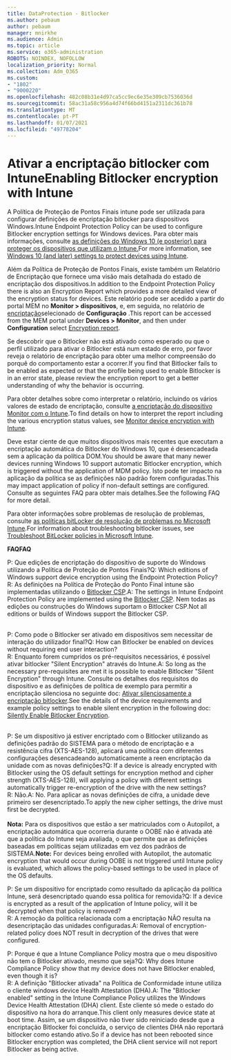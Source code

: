 ```yaml
---
title: DataProtection - Bitlocker
ms.author: pebaum
author: pebaum
manager: mnirkhe
ms.audience: Admin
ms.topic: article
ms.service: o365-administration
ROBOTS: NOINDEX, NOFOLLOW
localization_priority: Normal
ms.collection: Adm_O365
ms.custom:
- "1802"
- "9000220"
ms.openlocfilehash: 482c08b31e4d97ca5cc9ec6e35e309cb7536036d
ms.sourcegitcommit: 58ac31a58c956a4d74f66bd4151a2311dc361b78
ms.translationtype: MT
ms.contentlocale: pt-PT
ms.lasthandoff: 01/07/2021
ms.locfileid: "49778204"
---
```

# <a name="enabling-bitlocker-encryption-with-intune"></a><span data-ttu-id="d3c62-102">Ativar a encriptação bitlocker com Intune</span><span class="sxs-lookup"><span data-stu-id="d3c62-102">Enabling Bitlocker encryption with Intune</span></span>

<span data-ttu-id="d3c62-103">A Política de Proteção de Pontos Finais intune pode ser utilizada para configurar definições de encriptação bitlocker para dispositivos Windows.</span><span class="sxs-lookup"><span data-stu-id="d3c62-103">Intune Endpoint Protection Policy can be used to configure Bitlocker encryption settings for Windows devices.</span></span> <span data-ttu-id="d3c62-104">Para obter mais informações, consulte [as definições do Windows 10 (e posterior) para proteger os dispositivos que utilizam o Intune.](https://docs.microsoft.com/intune/endpoint-protection-windows-10#windows-encryption)</span><span class="sxs-lookup"><span data-stu-id="d3c62-104">For more information, see [Windows 10 (and later) settings to protect devices using Intune](https://docs.microsoft.com/intune/endpoint-protection-windows-10#windows-encryption).</span></span>

<span data-ttu-id="d3c62-105">Além da Política de Proteção de Pontos Finais, existe também um Relatório de Encriptação que fornece uma visão mais detalhada do estado de encriptação dos dispositivos.</span><span class="sxs-lookup"><span data-stu-id="d3c62-105">In addition to the Endpoint Protection Policy there is also an Encryption Report which provides a more detailed view of the encryption status for devices.</span></span> <span data-ttu-id="d3c62-106">Este relatório pode ser acedido a partir do portal MEM no **Monitor > dispositivos**, e, em seguida, no relatório de [encriptação](https://endpoint.microsoft.com/#blade/Microsoft_Intune_DeviceSettings/DevicesMonitorMenu/encryptionReport)selecionado de **Configuração** .</span><span class="sxs-lookup"><span data-stu-id="d3c62-106">This report can be accessed from the MEM portal under **Devices > Monitor**, and then under **Configuration** select [Encryption report](https://endpoint.microsoft.com/#blade/Microsoft_Intune_DeviceSettings/DevicesMonitorMenu/encryptionReport).</span></span>

<span data-ttu-id="d3c62-107">Se descobrir que o Bitlocker não está ativado como esperado ou que o perfil utilizado para ativar o Bitlocker está num estado de erro, por favor reveja o relatório de encriptação para obter uma melhor compreensão do porquê do comportamento estar a ocorrer.</span><span class="sxs-lookup"><span data-stu-id="d3c62-107">If you find that Bitlocker fails to be enabled as expected or that the profile being used to enable Bitlocker is in an error state, please review the encryption report to get a better understanding of why the behavior is occurring.</span></span>

<span data-ttu-id="d3c62-108">Para obter detalhes sobre como interpretar o relatório, incluindo os vários valores de estado de encriptação, consulte [a encriptação do dispositivo Monitor com o Intune](https://docs.microsoft.com/mem/intune/protect/encryption-monitor).</span><span class="sxs-lookup"><span data-stu-id="d3c62-108">To find details on how to interpret the report including the various encryption status values, see [Monitor device encryption with Intune](https://docs.microsoft.com/mem/intune/protect/encryption-monitor).</span></span>

<span data-ttu-id="d3c62-109">Deve estar ciente de que muitos dispositivos mais recentes que executam a encriptação automática do Bitlocker do Windows 10, que é desencadeada sem a aplicação da política DOM.</span><span class="sxs-lookup"><span data-stu-id="d3c62-109">You should be aware that many newer devices running Windows 10 support automatic Bitlocker encryption, which is triggered without the application of MDM policy.</span></span> <span data-ttu-id="d3c62-110">Isto pode ter impacto na aplicação da política se as definições não padrão forem configuradas.</span><span class="sxs-lookup"><span data-stu-id="d3c62-110">This may impact application of policy if non-default settings are configured.</span></span> <span data-ttu-id="d3c62-111">Consulte as seguintes FAQ para obter mais detalhes.</span><span class="sxs-lookup"><span data-stu-id="d3c62-111">See the following FAQ for more detail.</span></span>

<span data-ttu-id="d3c62-112">Para obter informações sobre problemas de resolução de problemas, consulte [as políticas bitLocker de resolução de problemas no Microsoft Intune](https://docs.microsoft.com/intune/protect/troubleshoot-bitlocker-policies).</span><span class="sxs-lookup"><span data-stu-id="d3c62-112">For information about troubleshooting bitlocker issues, see [Troubleshoot BitLocker policies in Microsoft Intune](https://docs.microsoft.com/intune/protect/troubleshoot-bitlocker-policies).</span></span>
 
 
<span data-ttu-id="d3c62-113">**FAQ**</span><span class="sxs-lookup"><span data-stu-id="d3c62-113">**FAQ**</span></span>

<span data-ttu-id="d3c62-114">P: Que edições de encriptação do dispositivo de suporte do Windows utilizando a Política de Proteção de Pontos Finais?</span><span class="sxs-lookup"><span data-stu-id="d3c62-114">Q: Which editions of Windows support device encryption using the Endpoint Protection Policy?</span></span><br>
<span data-ttu-id="d3c62-115">R: As definições na Política de Proteção do Ponto Final intune são implementadas utilizando o [Bitlocker CSP](https://docs.microsoft.com/windows/client-management/mdm/bitlocker-csp).</span><span class="sxs-lookup"><span data-stu-id="d3c62-115">A: The settings in Intune Endpoint Protection Policy are implemented using the [Bitlocker CSP](https://docs.microsoft.com/windows/client-management/mdm/bitlocker-csp).</span></span> <span data-ttu-id="d3c62-116">Nem todas as edições ou construções do Windows suportam o Bitlocker CSP.</span><span class="sxs-lookup"><span data-stu-id="d3c62-116">Not all editions or builds of Windows support the Bitlocker CSP.</span></span> <br><br>

<span data-ttu-id="d3c62-117">P: Como pode o Bitlocker ser ativado em dispositivos sem necessitar de interação do utilizador final?</span><span class="sxs-lookup"><span data-stu-id="d3c62-117">Q: How can Bitlocker be enabled on devices without requiring end user interaction?</span></span><br>
<span data-ttu-id="d3c62-118">R: Enquanto forem cumpridos os pré-requisitos necessários, é possível ativar bitlocker "Silent Encryption" através do Intune.</span><span class="sxs-lookup"><span data-stu-id="d3c62-118">A: So long as the necessary pre-requisites are met it is possible to enable Bitlocker "Silent Encryption" through Intune.</span></span> <span data-ttu-id="d3c62-119">Consulte os detalhes dos requisitos do dispositivo e as definições de política de exemplo para permitir a encriptação silenciosa no seguinte doc: [Ativar silenciosamente a encriptação bitlocker](https://docs.microsoft.com/mem/intune/protect/encrypt-devices#silently-enable-bitlocker-on-devices).</span><span class="sxs-lookup"><span data-stu-id="d3c62-119">See the details of the device requirements and example policy settings to enable silent encryption in the following doc: [Silently Enable Bitlocker Encryption](https://docs.microsoft.com/mem/intune/protect/encrypt-devices#silently-enable-bitlocker-on-devices).</span></span> <br><br>

<span data-ttu-id="d3c62-120">P: Se um dispositivo já estiver encriptado com o Bitlocker utilizando as definições padrão do SISTEMA para o método de encriptação e a resistência cifra (XTS-AES-128), aplicará uma política com diferentes configurações desencadeando automaticamente a reen encriptação da unidade com as novas definições?</span><span class="sxs-lookup"><span data-stu-id="d3c62-120">Q: If a device is already encrypted with Bitlocker using the OS default settings for encryption method and cipher strength (XTS-AES-128), will applying a policy with different settings automatically trigger re-encryption of the drive with the new settings?</span></span><br>
<span data-ttu-id="d3c62-121">R: Não.</span><span class="sxs-lookup"><span data-stu-id="d3c62-121">A: No.</span></span> <span data-ttu-id="d3c62-122">Para aplicar as novas definições de cifra, a unidade deve primeiro ser desencriptado.</span><span class="sxs-lookup"><span data-stu-id="d3c62-122">To apply the new cipher settings, the drive must first be decrypted.</span></span><br><br>
<span data-ttu-id="d3c62-123">**Nota:** Para os dispositivos que estão a ser matriculados com o Autopilot, a encriptação automática que ocorreria durante o OOBE não é ativada até que a política do Intune seja avaliada, o que permite que as definições baseadas em políticas sejam utilizadas em vez dos padrãos de SISTEMA.</span><span class="sxs-lookup"><span data-stu-id="d3c62-123">**Note:** For devices being enrolled with Autopilot, the automatic encryption that would occur during OOBE is not triggered until Intune policy is evaluated, which allows the policy-based settings to be used in place of the OS defaults.</span></span>
 
<span data-ttu-id="d3c62-124">P: Se um dispositivo for encriptado como resultado da aplicação da política Intune, será desencriptado quando essa política for removida?</span><span class="sxs-lookup"><span data-stu-id="d3c62-124">Q: If a device is encrypted as a result of the  application of Intune policy, will it be decrypted when that policy is removed?</span></span><br>
<span data-ttu-id="d3c62-125">R: A remoção da política relacionada com a encriptação NÃO resulta na desencriptação das unidades configuradas.</span><span class="sxs-lookup"><span data-stu-id="d3c62-125">A: Removal of encryption-related policy does NOT result in decryption of the drives that were configured.</span></span>
 
<span data-ttu-id="d3c62-126">P: Porque é que a Intune Compliance Policy mostra que o meu dispositivo não tem o Bitlocker ativado, mesmo que seja?</span><span class="sxs-lookup"><span data-stu-id="d3c62-126">Q: Why does Intune Compliance Policy show that my device does not have Bitlocker enabled, even though it is?</span></span><br>
<span data-ttu-id="d3c62-127">R: A definição "Bitlocker ativada" na Política de Conformidade intune utiliza o cliente windows device Health Attestation (DHA).</span><span class="sxs-lookup"><span data-stu-id="d3c62-127">A: The "Bitlocker enabled" setting in the Intune Compliance Policy utilizes the Windows Device Health Attestation  (DHA) client.</span></span> <span data-ttu-id="d3c62-128">Este cliente só mede o estado do dispositivo na hora do arranque.</span><span class="sxs-lookup"><span data-stu-id="d3c62-128">This client only measures device state at boot time.</span></span> <span data-ttu-id="d3c62-129">Assim, se um dispositivo não tiver sido reiniciado desde que a encriptação Bitlocker foi concluída, o serviço de clientes DHA não reportará bitlocker como estando ativo.</span><span class="sxs-lookup"><span data-stu-id="d3c62-129">So if a device has not been rebooted since Bitlocker encryption was completed, the DHA client service will not report Bitlocker as being active.</span></span>
 
 